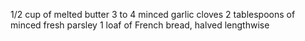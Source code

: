 1/2 cup of melted butter
3 to 4 minced garlic cloves
2 tablespoons of minced fresh parsley
1 loaf of French bread, halved lengthwise